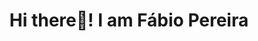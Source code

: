 <h1 align="center">Hi there👋! I am Fábio Pereira</h1>
<!--
**fbiopereira/fbiopereira** is a ✨ _special_ ✨ repository because its `README.md` (this file) appears on your GitHub profile.

Here are some ideas to get you started:
-->

<h2 align="center">
  
  👩🏾‍💻 I’m currently working for Via Hub as Principal Software Engineer at Logistics Area </br>
  🌱 I’m learning Go and Service Mesh with Istio </br>
  👉🏽 I need to focus on learning frontent, this is my main gap 😟 </br>
  💬 Ask me about Life, The Universe and Everything </br>
  📫 How to reach me: [...](https://www.linkedin.com/in/fbiopereira/)
  <a href="https://www.linkedin.com/in/fbiopereira/" target="_blank">
    <img src="https://img.shields.io/static/v1?message=LinkedIn&logo=linkedin&label=&color=0077B5&logoColor=white&labelColor=&style=for-the-badge" height="35" alt="linkedin logo"  />
  </a>

- 🔭 
- 
- 

https://github-readme-stats.vercel.app/api?username=fbiopereira

